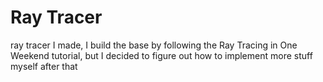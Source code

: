 # Ray Tracer
ray tracer I made, I build the base by following the Ray Tracing in One Weekend tutorial, but I decided to figure out how to implement more stuff myself after that
